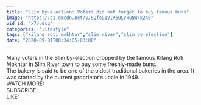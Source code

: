 ```yaml
---
title: "Slim by-election: Voters did not forget to buy famous buns"
image: "https://s1.dmcdn.net/v/SQfeG1VIX6OLVxuNW/x240"
vid_id: "x7vudcg"
categories: "lifestyle"
tags: ["kilang roti mokhtar","slim river","slim by-election"]
date: "2020-09-01T00:34:05+03:00"
---
```

Many voters in the Slim by-election dropped by the famous Kilang Roti Mokhtar in Slim River town to buy some freshly-made buns.  <br>The bakery is said to be one of the oldest traditional bakeries in the area. It was started by the current proprietor’s uncle in 1949.  <br>WATCH MORE:   <br>SUBSCRIBE:   <br>LIKE: 
